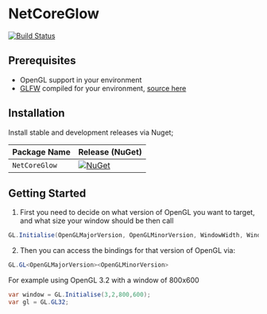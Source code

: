 # NetCoreGlow
[![Build Status](https://dev.azure.com/justinwiblin/NetCoreGlow/_apis/build/status/Thelonedevil.NetCoreGlow?branchName=master)](https://dev.azure.com/justinwiblin/NetCoreGlow/_build/latest?definitionId=1&branchName=master)

## Prerequisites
 - OpenGL support in your environment
 - [GLFW](https://www.glfw.org/) compiled for your environment, [source here](https://github.com/glfw/glfw)

 
 ## Installation

Install stable and development releases via Nuget;

| Package Name                   | Release (NuGet) | 
|--------------------------------|-----------------|
| `NetCoreGlow`         | [![NuGet](https://img.shields.io/nuget/v/NetCoreGlow.svg)](https://www.nuget.org/packages/NetCoreGlow/)|

## Getting Started 
 1. First you need to decide on what version of OpenGL you want to target, and what size your window should be then call
 ```c#
 GL.Initialise(OpenGLMajorVersion, OpenGLMinorVersion, WindowWidth, WindowHeight)
 ```
 
 2. Then you can access the bindings for that version of OpenGL via:
 ```c#
 GL.GL<OpenGLMajorVersion><OpenGLMinorVersion>
 ```
 
 For example using OpenGL 3.2 with a window of 800x600
 
 ```c#
 var window = GL.Initialise(3,2,800,600);
 var gl = GL.GL32;
 ```

